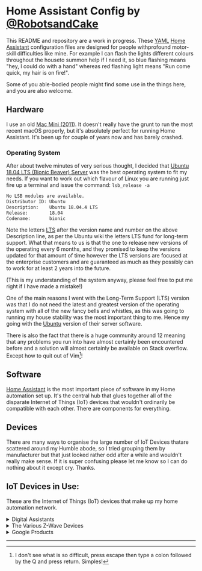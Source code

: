 # Home Assistant Config by [@RobotsandCake](https://github.com/robotsandcake) #

This README and repository are a work in progress. These [YAML](http://yaml.org) [Home Assistant](https://home-assistant.io/) configuration files are designed for people withprofound motor-skill difficulties like mine. For example I can flash the lights different colours throughout the houseto summon help if I need it, so blue flashing means "hey, I could do with a hand" whereas red flashing light means "Run come quick, my hair is on fire!". 

Some of you able-bodied people might find some use in the things here, and you are also welcome.

## Hardware ##

I use an old [Mac Mini (2011)](https://support.apple.com/kb/sp632?locale=en_US). It doesn't really have the grunt to run the most recent macOS properly, but it's absolutely perfect for running Home Assistant. It's been up for couple of years now and has barely crashed.

### Operating System ###

After about twelve minutes of very serious thought, I decided that [Ubuntu 18.04 LTS (Bionic Beaver) Server](http://releases.ubuntu.com/18.04/) was the best operating system to fit my needs. If you want to work out which  flavour of Linux you are running just fire up a terminal and issue the command: `lsb_release -a`

``` bash
No LSB modules are available.
Distributor ID: Ubuntu
Description:    Ubuntu 18.04.4 LTS
Release:        18.04
Codename:       bionic
```

Note the letters [LTS](https://wiki.ubuntu.com/LTS) after the version name and number on the above Description line, as per the Ubuntu wiki the letters LTS fund for long-term support. What that means to us is that the one to release new versions of the operating every 6 months, and they promised to keep the versions updated for that amount of time however the LTS versions are focused at the enterprise customers and are guaranteed as much as they possibly can to work for at least 2 years into the future.

(This is my understanding of the system anyway, please feel free to put me right if I have made a mistake!)

One of the main reasons I went with the Long-Term Support (LTS) version was that I do not need the latest and greatest version of the operating system with all of the new fancy bells and whistles, as this was going to running my house stability was the most important thing to me. Hence my going with the [Ubuntu](https://ubuntu.com/)  version of their server software.

There is also the fact that there is a huge community around 12 meaning that any problems you run into have almost certainly been encountered before and a solution will almost certainly be available on Stack overflow. Except how to quit out of Vim[^vim]!

## Software ##

[Home Assistant](https://home-assistant.io/) is the most important piece of software in my Home automation set up. It's the central hub that glues together all of the disparate Internet of Things (IoT) devices that wouldn't ordinarily be compatible with each other. There are components for everything. 

## Devices ##

There are many ways to organise the large number of IoT Devices thatare scattered around my Humble abode, so I tried grouping them by manufacturer but that just looked rather odd after a while and wouldn't really make sense.  If it is super confusing please let me know so I can do nothing about it except cry.  Thanks.



## IoT Devices in Use: ##

These are the Internet of Things (IoT) devices that make up my home automation network.

<details>
<summary>Digital Assistants</summary> 
<li>[Google Home](https://store.google.com/gb/product/google_home)</li>
<li>[Echo Dot Gen 2](http://amzn.to/2hvCexj)</li>
</details>

<details>
<summary>The Various Z-Wave Devices</summary>
<li>[Z-Stick Gen5 Z-Wave Gateway](https://aeotec.com/z-wave-usb-stick/)</li>
<li>[Z-Wave Plus Aeotec Range Extender 6](https://www.vesternet.com/products/z-wave-plus-aeotec-range-extender-6-uk)</li>
<li>[FOXX FPZWSSG5UK Project Z-Wave Smart Switch GEN 5, White](https://www.amazon.co.uk/FPZWSSG5UK-Project-Z-Wave-Smart-Switch/dp/B014JS57XI/ref=cm_cr_arp_d_product_top?ie=UTF8)</li>
<li>[Z-Wave Plus Aeotec Smart Switch 6](https://www.vesternet.com/z-wave-aeon-labs-smart-switch-6-gen5-uk)</li>
<li>[Fibaro FGMS-001 Motion Sensors](https://www.fibaro.com/en/products/motion-sensor/)</li>
<li>[Z-Wave Plus Aeotec Door/Window Sensor 6](https://www.vesternet.com/z-wave-aeon-labs-door-window-sensor-6-gen5)</li>
<li>[Aeotec Door / Window Sensor 7](https://aeotec.com/z-wave-door-window-sensor/)</li>
</details>

<details>
<summary>Google Products</summary> 
<li>[Google Nest Protect 2nd Generation Smoke + Carbon Monoxide Alarm (Wired), White](https://store.google.com/gb/product/nest_protect_2nd_gen)</li>
<li>[Chromecast Audio](https://store.google.com/product/chromecast_audio)</li>
<li>[Google Home Mini](https://store.google.com/product/google_home_mini_first_gen)</li>
</details>


---

[^vim]: I don't see what is so difficult, press escape then type a colon  followed by the Q and press return. Simples!
